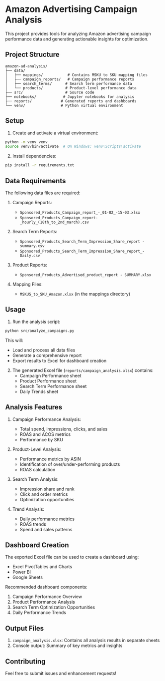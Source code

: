 # Amazon Advertising Campaign Analysis

This project provides tools for analyzing Amazon advertising campaign performance data and generating actionable insights for optimization.

## Project Structure

```
amazon-ad-analysis/
├── data/
│   ├── mappings/           # Contains MSKU to SKU mapping files
│   ├── campaign_reports/   # Campaign performance reports
│   ├── search_terms/      # Search term performance data
│   └── products/          # Product-level performance data
├── src/                   # Source code
├── notebooks/            # Jupyter notebooks for analysis
├── reports/             # Generated reports and dashboards
└── venv/                # Python virtual environment
```

## Setup

1. Create and activate a virtual environment:

```bash
python -m venv venv
source venv/bin/activate  # On Windows: venv\Scripts\activate
```

2. Install dependencies:

```bash
pip install -r requirements.txt
```

## Data Requirements

The following data files are required:

1. Campaign Reports:

   - `Sponsored_Products_Campaign_report_-_01-02_-15-03.xlsx`
   - `Sponsored_Products_Campaign_report-_hourly_(18th_to_2nd_march).csv`

2. Search Term Reports:

   - `Sponsored_Products_Search_Term_Impression_Share_report - summary.csv`
   - `Sponsored_Products_Search_Term_Impression_Share_report_-Daily.csv`

3. Product Reports:

   - `Sponsored_Products_Advertised_product_report - SUMMARY.xlsx`

4. Mapping Files:
   - `MSKUS_to_SKU_Amazon.xlsx` (in the mappings directory)

## Usage

1. Run the analysis script:

```bash
python src/analyze_campaigns.py
```

This will:

- Load and process all data files
- Generate a comprehensive report
- Export results to Excel for dashboard creation

2. The generated Excel file (`reports/campaign_analysis.xlsx`) contains:
   - Campaign Performance sheet
   - Product Performance sheet
   - Search Term Performance sheet
   - Daily Trends sheet

## Analysis Features

1. Campaign Performance Analysis:

   - Total spend, impressions, clicks, and sales
   - ROAS and ACOS metrics
   - Performance by SKU

2. Product-Level Analysis:

   - Performance metrics by ASIN
   - Identification of over/under-performing products
   - ROAS calculation

3. Search Term Analysis:

   - Impression share and rank
   - Click and order metrics
   - Optimization opportunities

4. Trend Analysis:
   - Daily performance metrics
   - ROAS trends
   - Spend and sales patterns

## Dashboard Creation

The exported Excel file can be used to create a dashboard using:

- Excel PivotTables and Charts
- Power BI
- Google Sheets

Recommended dashboard components:

1. Campaign Performance Overview
2. Product Performance Analysis
3. Search Term Optimization Opportunities
4. Daily Performance Trends

## Output Files

1. `campaign_analysis.xlsx`: Contains all analysis results in separate sheets
2. Console output: Summary of key metrics and insights

## Contributing

Feel free to submit issues and enhancement requests!
